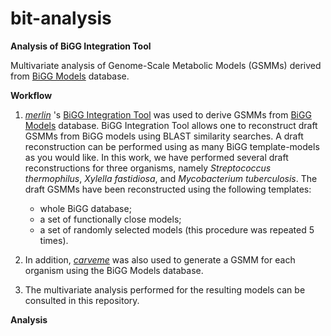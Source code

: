 # bit-analysis

**Analysis of BiGG Integration Tool**

Multivariate analysis of Genome-Scale Metabolic Models (GSMMs) derived from [BiGG Models](http://bigg.ucsd.edu/) database.

**Workflow**

1. [_merlin_](https://merlin-sysbio.org/) 's [BiGG Integration Tool](https://github.com/merlin4-sysbio) 
was used to derive GSMMs from [BiGG Models](http://bigg.ucsd.edu/) database. 
BiGG Integration Tool allows one to reconstruct draft GSMMs from BiGG models using BLAST similarity searches. 
A draft reconstruction can be performed using as many BiGG template-models as you would like.
In this work, we have performed several draft reconstructions for three organisms, namely _Streptococcus thermophilus_,
   _Xylella fastidiosa_, and _Mycobacterium tuberculosis_.
The draft GSMMs have been reconstructed using the following templates: 
   - whole BiGG database; 
   - a set of functionally close models;
   - a set of randomly selected models (this procedure was repeated 5 times).

2. In addition, [_carveme_](https://github.com/cdanielmachado/carveme) 
   was also used to generate a GSMM for each organism using the BiGG Models database.
   
3. The multivariate analysis performed for the resulting models can be consulted in this repository.

**Analysis**